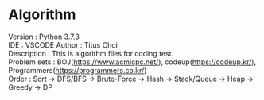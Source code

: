 # Algorithm

Version : Python 3.7.3<br>
IDE : VSCODE
Author : Titus Choi<br>
Description : This is algorithm files for coding test.<br>
Problem sets : BOJ(https://www.acmicpc.net/), codeup(https://codeup.kr/), Programmers(https://programmers.co.kr/)<br>
Order : Sort -> DFS/BFS -> Brute-Force -> Hash -> Stack/Queue -> Heap -> Greedy -> DP<br>
